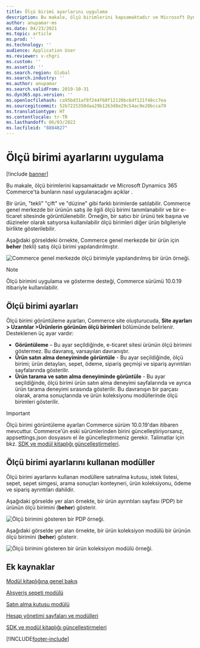 ```yaml
---
title: Ölçü birimi ayarlarını uygulama
description: Bu makale, ölçü birimlerini kapsamaktadır ve Microsoft Dynamics 365 Commerce'ta bunların nasıl uygulanacağını açıklar .
author: anupamar-ms
ms.date: 04/23/2021
ms.topic: article
ms.prod: ''
ms.technology: ''
audience: Application User
ms.reviewer: v-chgri
ms.custom: ''
ms.assetid: ''
ms.search.region: Global
ms.search.industry: ''
ms.author: anupamar
ms.search.validFrom: 2019-10-31
ms.dyn365.ops.version: ''
ms.openlocfilehash: ca95bd31af8f244f60f12120bc6df121f48cc7ea
ms.sourcegitcommit: 52b7225350daa29b1263d8e29c54ac9e20bcca70
ms.translationtype: HT
ms.contentlocale: tr-TR
ms.lasthandoff: 06/03/2022
ms.locfileid: "8884827"
---
```

# <a name="apply-unit-of-measure-settings"></a>Ölçü birimi ayarlarını uygulama

[!include [banner](includes/banner.md)]

Bu makale, ölçü birimlerini kapsamaktadır ve Microsoft Dynamics 365 Commerce'ta bunların nasıl uygulanacağını açıklar .

Bir ürün, "tekli" "çift" ve "düzine" gibi farklı birimlerde satılabilir. Commerce genel merkezde bir ürünün satış ile ilgili ölçü birimi tanımlanabilir ve bir e-ticaret sitesinde görüntülenebilir. Örneğin, bir satıcı bir ürünü tek başına ve düzineler olarak satıyorsa kullanılabilir ölçü birimleri diğer ürün bilgileriyle birlikte gösterilebilir.

Aşağıdaki görseldeki örnekte, Commerce genel merkezde bir ürün için **beher** (tekli) satış ölçü birimi yapılandırılmıştır.

![Commerce genel merkezde ölçü birimiyle yapılandırılmış bir ürün örneği.](./media/Productunit-headquarters.PNG)

> [!NOTE]
> Ölçü birimini uygulama ve gösterme desteği, Commerce sürümü 10.0.19 itibariyle kullanılabilir.

## <a name="unit-of-measure-settings"></a>Ölçü birimi ayarları

Ölçü birimi görüntüleme ayarları, Commerce site oluşturucuda, **Site ayarları \> Uzantılar \>Ürünlerin görünüm ölçü birimleri** bölümünde belirlenir. Desteklenen üç ayar vardır:

- **Görüntüleme** – Bu ayar seçildiğinde, e-ticaret sitesi ürünün ölçü birimini göstermez. Bu davranış, varsayılan davranıştır.
- **Ürün satın alma deneyiminde görüntüle** - Bu ayar seçildiğinde, ölçü birimi; ürün detayları, sepet, ödeme, sipariş geçmişi ve sipariş ayrıntıları sayfalarında gösterilir.
- **Ürün tarama ve satın alma deneyiminde görüntüle** - Bu ayar seçildiğinde, ölçü birimi ürün satın alma deneyimi sayfalarında ve ayrıca ürün tarama deneyimi sırasında gösterilir. Bu davranışın bir parçası olarak, arama sonuçlarında ve ürün koleksiyonu modüllerinde ölçü birimleri gösterilir.

> [!IMPORTANT]
> Ölçü birimi görüntüleme ayarları Commerce sürüm 10.0.19'dan itibaren mevcuttur. Commerce'ün eski sürümlerinden birini güncelleştiriyorsanız, appsettings.json dosyasını el ile güncelleştirmeniz gerekir. Talimatlar için bkz. [SDK ve modül kitaplığı güncelleştirmeleri](e-commerce-extensibility/sdk-updates.md#update-the-appsettingsjson-file).

## <a name="modules-that-use-unit-of-measure-settings"></a>Ölçü birimi ayarlarını kullanan modüller

Ölçü birimi ayarlarını kullanan modüllere satınalma kutusu, istek listesi, sepet, sepet simgesi, arama sonuçları konteyneri, ürün koleksiyonu, ödeme ve sipariş ayrıntıları dahildir.

Aşağıdaki görselde yer alan örnekte, bir ürün ayrıntıları sayfası (PDP) bir ürünün ölçü birimini (**beher**) gösterir.

![Ölçü birimini gösteren bir PDP örneği.](./media/Productunit-PDP.png)

Aşağıdaki görselde yer alan örnekte, bir ürün koleksiyon modülü bir ürünün ölçü birimini (**beher**) gösterir.

![Ölçü birimini gösteren bir ürün koleksiyon modülü örneği.](./media/Productunit-productcollection.png)

## <a name="additional-resources"></a>Ek kaynaklar

[Modül kitaplığına genel bakış](starter-kit-overview.md)

[Alışveriş sepeti modülü](add-cart-module.md)

[Satın alma kutusu modülü](add-buy-box.md)

[Hesap yönetimi sayfaları ve modülleri](account-management.md)

[SDK ve modül kitaplığı güncelleştirmeleri](e-commerce-extensibility/sdk-updates.md)

[!INCLUDE[footer-include](../includes/footer-banner.md)]
